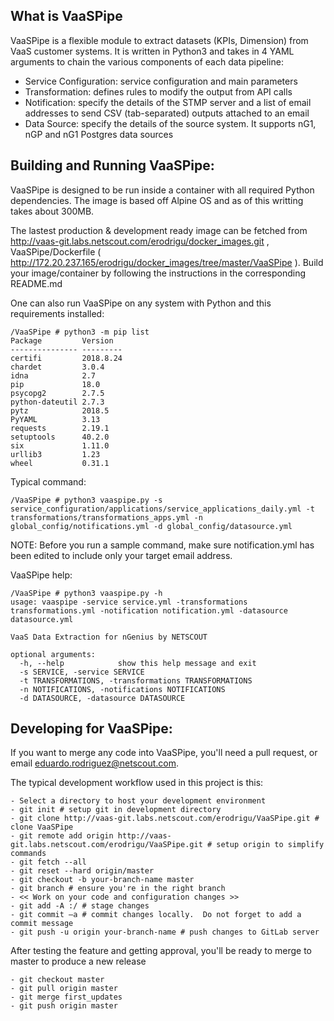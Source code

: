 ## What is VaaSPipe

VaaSPipe is a flexible module to extract datasets (KPIs, Dimension) from VaaS customer systems.
It is written in Python3 and takes in 4 YAML arguments to chain the various components of each data pipeline:

- Service Configuration: service configuration and main parameters
- Transformation: defines rules to modify the output from API calls
- Notification: specify the details of the STMP server and a list of email addresses to send CSV (tab-separated) outputs attached to an email
- Data Source: specify the details of the source system. It supports nG1, nGP and nG1 Postgres data sources

## Building and Running VaaSPipe:

VaaSPipe is designed to be run inside a container with all required Python dependencies. The image is based off Alpine OS and as of this writting takes about 300MB.

The lastest production & development ready image can be fetched from http://vaas-git.labs.netscout.com/erodrigu/docker_images.git , VaaSPipe/Dockerfile
( http://172.20.237.165/erodrigu/docker_images/tree/master/VaaSPipe ).  Build your image/container by following the instructions in the corresponding README.md

One can also run VaaSPipe on any system with Python and this requirements installed:

```
/VaaSPipe # python3 -m pip list
Package         Version
--------------- ---------
certifi         2018.8.24
chardet         3.0.4
idna            2.7
pip             18.0
psycopg2        2.7.5
python-dateutil 2.7.3
pytz            2018.5
PyYAML          3.13
requests        2.19.1
setuptools      40.2.0
six             1.11.0
urllib3         1.23
wheel           0.31.1

```

Typical command:

```
/VaaSPipe # python3 vaaspipe.py -s service_configuration/applications/service_applications_daily.yml -t transformations/transformations_apps.yml -n global_config/notifications.yml -d global_config/datasource.yml
```

NOTE: Before you run a sample command, make sure notification.yml has been edited to include only your target email address.


VaaSPipe help:

```
/VaaSPipe # python3 vaaspipe.py -h
usage: vaaspipe -service service.yml -transformations transformations.yml -notification notification.yml -datasource datasource.yml

VaaS Data Extraction for nGenius by NETSCOUT

optional arguments:
  -h, --help            show this help message and exit
  -s SERVICE, -service SERVICE
  -t TRANSFORMATIONS, -transformations TRANSFORMATIONS
  -n NOTIFICATIONS, -notifications NOTIFICATIONS
  -d DATASOURCE, -datasource DATASOURCE
```

## Developing for VaaSPipe:

If you want to merge any code into VaaSPipe, you'll need a pull request, or email eduardo.rodriguez@netscout.com.

The typical development workflow used in this project is this:
```
- Select a directory to host your development environment
- git init # setup git in development directory
- git clone http://vaas-git.labs.netscout.com/erodrigu/VaaSPipe.git # clone VaaSPipe
- git remote add origin http://vaas-git.labs.netscout.com/erodrigu/VaaSPipe.git # setup origin to simplify commands
- git fetch --all
- git reset --hard origin/master
- git checkout -b your-branch-name master
- git branch # ensure you're in the right branch
- << Work on your code and configuration changes >>
- git add -A :/ # stage changes
- git commit –a # commit changes locally.  Do not forget to add a commit message
- git push -u origin your-branch-name # push changes to GitLab server
```

After testing the feature and getting approval, you'll be ready to merge to master to produce a new release

```
- git checkout master
- git pull origin master
- git merge first_updates
- git push origin master
```


